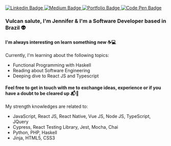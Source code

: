 <p>
  <a href="https://www.linkedin.com/in/jennifer-takagi" rel="nofollow">
    <img src="https://img.shields.io/badge/linkedin-%230077B5.svg?&style=plastic&logo=linkedin&logoColor=white" alt="Linkedin Badge" style="max-width:100%;">
  </a>

  <a href="https://jennifer-takagi.medium.com/" rel="nofollow">
    <img src="https://img.shields.io/badge/@jennifer_takagi-%230077B5.svg?&style=plastic&logo=medium&logoColor=white&color=12100E" alt="Medium Badge" style="max-width:100%;">
</a>

  <a href="https://jennifer-takagi.vercel.app/" rel="nofollow">
    <img src="https://img.shields.io/badge/portfolio-%230077B5.svg?&style=plastic&logo=vercel&logoColor=white&color=ff5757" alt="Portfolio Badge" style="max-width:100%;">
</a>

  <a href="https://codepen.io/jennifertakagi" rel="nofollow">
    <img src="https://img.shields.io/badge/jennifertakagi-%230077B5.svg?&style=plastic&logo=codepen&logoColor=white&color=000" alt="Code Pen Badge" style="max-width:100%;">
</a>

</p>

### Vulcan salute, I'm Jennifer & I'm a Software Developer based in Brazil :alien:

#### I'm always interesting on learn something new :coffee::computer:
Currently, I'm learning about the following topics:
- Functional Programming with Haskell
- Reading about Software Engineering
- Deeping dive to React JS and Typescript


#### Feel free to get in touch with me to exchange ideas, experience or if you have a doubt to be cleared up :mailbox_with_mail::memo:
My strength knowledges are related to:
- JavaScript, React JS, React Native, Vue JS, Node JS, TypeScript, JQuery
- Cypress, React Testing Library, Jest, Mocha, Chai
- Python, PHP, Haskell
- Jinja, HTML5, CSS3
